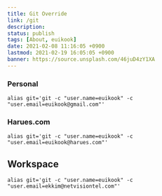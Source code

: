```yaml
---
title: Git Override
link: /git
description: 
status: publish
tags: [About, euikook]
date: 2021-02-08 11:16:05 +0900
lastmod: 2021-02-19 16:05:05 +0900
banner: https://source.unsplash.com/46juD4zY1XA
---
```



### Personal
```
alias git='git -c "user.name=euikook" -c "user.email=euikook@gmail.com"'
```

### Harues.com
```
alias git='git -c "user.name=euikook" -c "user.email=euikook@harues.com"'
```

## Workspace
```
alias git='git -c "user.name=euikook" -c "user.email=ekkim@netvisiontel.com"'
```


